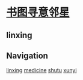 # [书图寻意邻星](https://wongoo.gitee.io/sons)

## linxing

## Navigation
[linxing](/linxing/)
[medicine](/medicine/)
[shutu](/shutu/)
[xunyi](/xunyi/)
